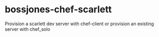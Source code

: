 bossjones-chef-scarlett
=======================

Provision a scarlett dev server with chef-client or provision an existing server with chef_solo
